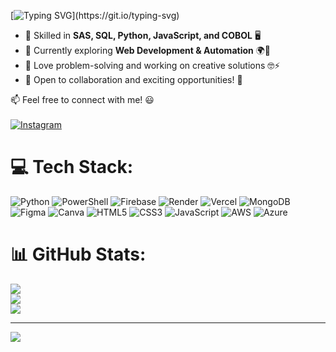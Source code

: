 [![Typing SVG](https://readme-typing-svg.herokuapp.com?font=Fira+Code&pause=1000&color=0F31FF8A&width=435&lines=Hi%2C+I'm+XolaniMba.)](https://git.io/typing-svg)
- 🔹 Skilled in **SAS, SQL, Python, JavaScript, and COBOL** 🖥️  
- 🔹 Currently exploring **Web Development & Automation** 🌍🤖  
- 🔹 Love problem-solving and working on creative solutions 🤓⚡  
- 🔹 Open to collaboration and exciting opportunities! 🤝  

📫 Feel free to connect with me! 😃  <br>  <br> 
[![Instagram](https://img.shields.io/badge/Instagram-%23E4405F.svg?style=for-the-badge&logo=instagram&logoColor=white)](https://www.instagram.com/who.istshego/)  

# 💻 Tech Stack:
![Python](https://img.shields.io/badge/python-3670A0?style=for-the-badge&logo=python&logoColor=ffdd54) ![PowerShell](https://img.shields.io/badge/PowerShell-%235391FE.svg?style=for-the-badge&logo=powershell&logoColor=white) ![Firebase](https://img.shields.io/badge/firebase-%23039BE5.svg?style=for-the-badge&logo=firebase) ![Render](https://img.shields.io/badge/Render-%46E3B7.svg?style=for-the-badge&logo=render&logoColor=white) ![Vercel](https://img.shields.io/badge/vercel-%23000000.svg?style=for-the-badge&logo=vercel&logoColor=white) ![MongoDB](https://img.shields.io/badge/MongoDB-%234ea94b.svg?style=for-the-badge&logo=mongodb&logoColor=white) ![Figma](https://img.shields.io/badge/figma-%23F24E1E.svg?style=for-the-badge&logo=figma&logoColor=white) ![Canva](https://img.shields.io/badge/Canva-%2300C4CC.svg?style=for-the-badge&logo=Canva&logoColor=white) ![HTML5](https://img.shields.io/badge/html5-%23E34F26.svg?style=for-the-badge&logo=html5&logoColor=white) ![CSS3](https://img.shields.io/badge/css3-%231572B6.svg?style=for-the-badge&logo=css3&logoColor=white) ![JavaScript](https://img.shields.io/badge/javascript-%23323330.svg?style=for-the-badge&logo=javascript&logoColor=%23F7DF1E) ![AWS](https://img.shields.io/badge/AWS-%23FF9900.svg?style=for-the-badge&logo=amazon-aws&logoColor=white) ![Azure](https://img.shields.io/badge/azure-%230072C6.svg?style=for-the-badge&logo=microsoftazure&logoColor=white)
# 📊 GitHub Stats:
![](https://github-readme-stats.vercel.app/api?username=XolaniMba&theme=merko&hide_border=false&include_all_commits=false&count_private=false)<br/>
![](https://nirzak-streak-stats.vercel.app/?user=XolaniMba&theme=merko&hide_border=false)<br/>
![](https://github-readme-stats.vercel.app/api/top-langs/?username=XolaniMba&theme=merko&hide_border=false&include_all_commits=false&count_private=false&layout=compact)

---
[![](https://visitcount.itsvg.in/api?id=XolaniMba&icon=0&color=0)](https://visitcount.itsvg.in)

<!-- Proudly created with GPRM ( https://gprm.itsvg.in ) -->
